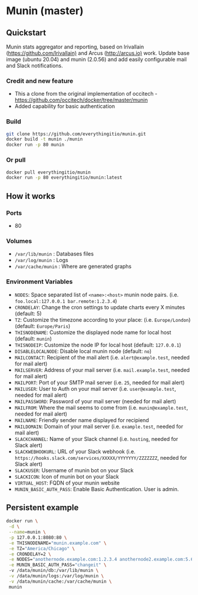 # Munin (master)

## Quickstart

Munin stats aggregator and reporting, based on lrivallain (<https://github.com/lrivallain)> and Arcus (<http://arcus.io)> work.
Update base image (ubuntu 20.04) and munin (2.0.56) and add easily configurable mail and Slack notifications.

### Credit and new feature 

* This a clone from the original implementation of occitech - https://github.com/occitech/docker/tree/master/munin
* Added capability for basic authentication

### Build

```bash
git clone https://github.com/everythingitio/munin.git
docker build -t munin ./munin
docker run -p 80 munin
```

### Or pull

```bash
docker pull everythingitio/munin
docker run -p 80 everythingitio/munin:latest
```

## How it works

### Ports

* 80

### Volumes

* `/var/lib/munin` : Databases files
* `/var/log/munin` : Logs
* `/var/cache/munin` : Where are generated graphs

### Environment Variables

* `NODES`: Space separated list of `<name>:<host>` munin node pairs. (i.e. `foo.local:127.0.0.1 bar.remote:1.2.3.4`)
* `CRONDELAY`: Change the cron settings to update charts every X minutes (default: 5)
* `TZ`: Customize the timezone according to your place: (i.e. `Europe/London`) (default: `Europe/Paris`)
* `THISNODENAME`: Customize the displayed node name for local host (default: `munin`)
* `THISNODEIP`: Customize the node IP for local host (default: `127.0.0.1`)
* `DISABLELOCALNODE`: Disable local munin node (default: `no`)
* `MAILCONTACT`: Recipient of the mail alert (i.e. `alert@example.test`, needed for mail alert)
* `MAILSERVER`: Address of your mail server (i.e. `mail.example.test`, needed for mail alert)
* `MAILPORT`: Port of your SMTP mail server  (i.e. `25`, needed for mail alert)
* `MAILUSER`: User to Auth on your mail server  (i.e. `user@example.test`, needed for mail alert)
* `MAILPASSWORD`: Password of your mail server (needed for mail alert)
* `MAILFROM`: Where the mail seems to come from (i.e. `munin@example.test`, needed for mail alert)
* `MAILNAME`: Friendly sender name displayed for recipiend
* `MAILDOMAIN`: Domain of your mail server (i.e. `example.test`, needed for mail alert)
* `SLACKCHANNEL`: Name of your Slack channel (i.e. `hosting`, needed for Slack alert)
* `SLACKWEBHOOKURL`: URL of your Slack webhook (i.e. `https://hooks.slack.com/services/XXXXX/YYYYYYY/ZZZZZZZ`, needed for Slack alert)
* `SLACKUSER`: Username of munin bot on your Slack
* `SLACKICON`: Icon of munin bot on your Slack
* `VIRTUAL_HOST`: FQDN of your munin website
* `MUNIN_BASIC_AUTH_PASS`: Enable Basic Authentication. User is admin.

## Persistent example

```bash
docker run \
 -d \
 --name=munin \
 -p 127.0.0.1:8080:80 \
 -e THISNODENAME="munin.example.com" \
 -e TZ="America/Chicago" \
 -e CRONDELAY=2 \
 -e NODES="anothernode.example.com:1.2.3.4 anothernode2.example.com:5.6.7.8" \
 -e MUNIN_BASIC_AUTH_PASS="changeit" \ 
 -v /data/munin/db:/var/lib/munin \
 -v /data/munin/logs:/var/log/munin \
 -v /data/munin/cache:/var/cache/munin \
 munin
```
